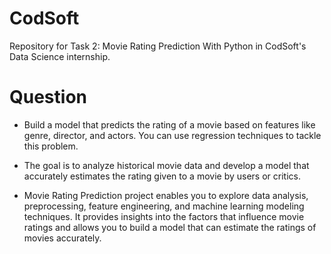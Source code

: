 # CodSoft
Repository for Task 2: Movie Rating Prediction With Python in CodSoft's Data Science internship.

# Question

- Build a model that predicts the rating of a movie based on features like genre, director, and actors. You can use regression techniques to tackle this problem.

- The goal is to analyze historical movie data and develop a model that accurately estimates the rating given to a movie by users or critics.

- Movie Rating Prediction project enables you to explore data analysis, preprocessing, feature engineering, and machine learning modeling techniques. It provides insights into the factors that influence movie ratings and allows you to build a model that can estimate the ratings of movies accurately.
